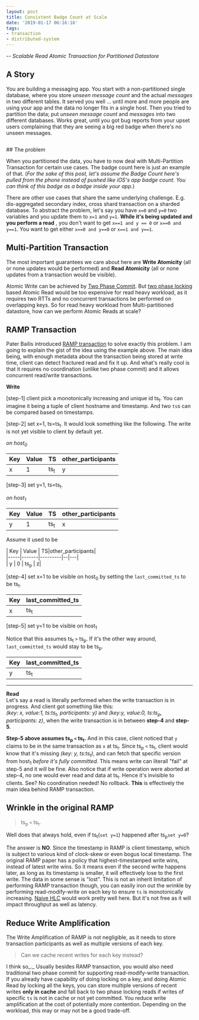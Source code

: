 ```yaml
---
layout: post
title: Consistent Badge Count at Scale
date: '2019-01-17 06:16:16'
tags:
- transaction
- distributed-system
---
```


_-- Scalable Read Atomic Transaction for Partitioned Datastore_

## A Story

You are building a messaging app. You start with a non-partitioned single database, where you store _unseen message count_ and the actual _messages_ in two different tables. It served you well ... until more and more people are using your app and the data no longer fits in a single host. Then you tried to partition the data; put _unseen message count_ and _messages_ into two different databases. Works great, until you got bug reports from your upset users complaining that they are seeing a big red badge when there's no unseen messages.

<figure class="kg-card kg-image-card"><img src=" __GHOST_URL__ /content/images/2019/01/Screen-Shot-2019-01-16-at-12.53.18-PM.png" class="kg-image" alt loading="lazy"></figure>
## The problem

When you partitioned the data, you have to now deal with Multi-Partition Transaction for certain use cases. The badge count here is just an example of that. (_For the sake of this post, let's assume the Badge Count here's pulled from the phone instead of pushed like iOS's app badge count. You can think of this badge as a badge inside your app._)

<!--kg-card-begin: markdown-->

There are other use cases that share the same underlying challenge. E.g. dis-aggregated secondary index, cross shard transaction on a sharded database. To abstract the problem, let's say you have `x=0` and `y=0` two variables and you update them to `x=1` and `y=1`. **While it's being updated and you perform a read** , you don't want to get `x==1 and y == 0` or `x==0 and y==1`. You want to get either `x==0 and y==0` or `x==1 and y==1`.

<!--kg-card-end: markdown-->
## Multi-Partition Transaction

The most important guarantees we care about here are **Write Atomicity** (all or none updates would be performed) and **Read Atomicity** (all or none updates from a transaction would be visible).

Atomic Write can be achieved by [Two Phase Commit](https://en.wikipedia.org/wiki/Two-phase_commit_protocol). But [two phase locking](https://en.wikipedia.org/wiki/Two-phase_locking) based Atomic Read would be too expensive for read heavy workload, as it requires two RTTs and no concurrent transactions be performed on overlapping keys. So for read heavy workload from Multi-partitioned datastore, how can we perform Atomic Reads at scale?

## RAMP Transaction

Pater Bailis introduced [RAMP transaction](http://www.bailis.org/blog/scalable-atomic-visibility-with-ramp-transactions/) to solve exactly this problem. I am going to explain the gist of the idea using the example above. The main idea being, with enough metadata about the transaction being stored at write time, client can detect fractured read and fix it up. And what's really cool is that it requires no coordination (unlike two phase commit) and it allows concurrent read/write transactions.

<!--kg-card-begin: markdown-->

**Write**

[step-1] client pick a monotonically increasing and unique id ts<sub>t</sub>. You can imagine it being a tuple of client hostname and timestamp. And two `ts`s can be compared based on timestamps.

[step-2] set x=1, ts=ts<sub>t</sub>. It would look something like the following. The write is not yet visible to client by default yet.

_on host<sub>0</sub>_

| Key | Value | TS | other\_participants |
| --- | --- | --- | --- |
| x | 1 | ts<sub>t</sub> | y |

[step-3] set y=1, ts=ts<sub>t</sub>.

_on host<sub>1</sub>_

| Key | Value | TS | other\_participants |
| --- | --- | --- | --- |
| y | 1 | ts<sub>t</sub> | x |

Assume it used to be

| Key | Value | TS|other\_participants|  
|-----|-------|---------|--|---|  
| y | 0 | ts<sub>p</sub> | z|

[step-4] set x=1 to be visible on host<sub>0</sub> by setting the `last_committed_ts` to be ts<sub>t</sub>.

| Key | last\_committed\_ts |
| --- | --- |
| x | ts<sub>t</sub> |

[step-5] set y=1 to be visible on host<sub>1</sub>

Notice that this assumes ts<sub>t</sub> `>` ts<sub>p</sub>. If it's the other way around, `last_committed_ts` would stay to be ts<sub>p</sub>.

| Key | last\_committed\_ts |
| --- | --- |
| y | ts<sub>t</sub> |

* * *

**Read**  
Let's say a read is literally performed when the write transaction is in progress. And client got something like this:  
_(key: x, value:1, ts:ts<sub>t</sub>, participants: y)_ and _(key:y, value:0, ts:ts<sub>p</sub>, participants: z)_, when the write transaction is in between **step-4** and **step-5**.

**Step-5 above assumes ts<sub>p</sub> `<` ts<sub>t</sub>.** And in this case, client noticed that `y` claims to be in the same transaction as `x` at ts<sub>t</sub>. Since ts<sub>p</sub> `<` ts<sub>t</sub>, client would know that it's missing _(key: y, ts:ts<sub>t</sub>)_, and can fetch that specific version from host<sub>1</sub> _before it's fully committed_. This means write can literall "fail" at step-5 and it will be fine. Also notice that if write operation were aborted at step-4, no one would ever read and data at ts<sub>t</sub>. Hence it's invisible to clients. See? No coordination needed! No rollback. **This** is effectively the main idea behind RAMP transaction.

<!--kg-card-end: markdown-->
## Wrinkle in the original RAMP
<!--kg-card-begin: markdown-->

> ts<sub>p</sub> `<` ts<sub>t</sub>.

Well does that always hold, even if ts<sub>t</sub>(`set y=1`) happened after ts<sub>p</sub>`set y=0`?

<!--kg-card-end: markdown-->

The answer is **NO**. Since the timestamp in RAMP is client timestamp, which is subject to various kind of clock-skew or even bogus local timestamp. The original RAMP paper has a policy that highest-timestamped write wins, instead of latest write wins. So it means even if the second write happens later, as long as its timestamp is smaller, it will effectively lose to the first write. The data in some sense is "lost". This is not an inherit limitation of performing RAMP transaction though, you can easily iron out the wrinkle by performing read-modify-write on each key to ensure `ts` is monotonically increasing. [Naive HLC](http://muratbuffalo.blogspot.com/2014/07/hybrid-logical-clocks.html) would work pretty well here. But it's not free as it will impact throughput as well as latency.

## Reduce Write Amplification

The Write Amplification of RAMP is not negligible, as it needs to store transaction participants as well as multiple versions of each key.

> Can we cache recent writes for each key instead?

I think so_._ Usually besides RAMP transaction, you would also need traditional two phase commit for supporting read-modify-write transaction. If you already have capability of doing locking on a key, and doing Atomic Read by locking all the keys, you can store multiple versions of recent writes **only in cache** and fall back to two phase locking reads if writes of specific `ts` is not in cache or not yet committed. You reduce write amplification at the cost of potentially more contention. Depending on the workload, this may or may not be a good trade-off.

